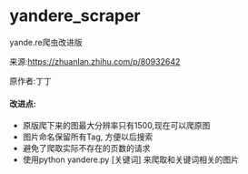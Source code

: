 # yandere_scraper
yande.re爬虫改进版

来源:https://zhuanlan.zhihu.com/p/80932642  

原作者:丁丁

#### 改进点:
* 原版爬下来的图最大分辨率只有1500,现在可以爬原图
* 图片命名保留所有Tag, 方便以后搜索
* 避免了爬取实际不存在的页数的请求
* 使用python yandere.py [关键词] 来爬取和关键词相关的图片
